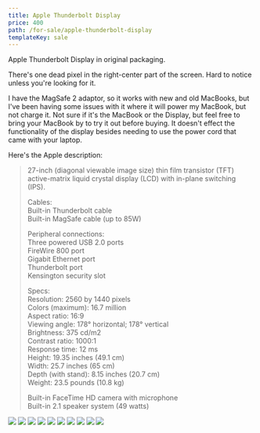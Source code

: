 ```yaml
---
title: Apple Thunderbolt Display
price: 400
path: /for-sale/apple-thunderbolt-display
templateKey: sale
---
```


Apple Thunderbolt Display in original packaging.

There's one dead pixel in the right-center part of the screen. Hard to notice
unless you're looking for it.

I have the MagSafe 2 adaptor, so it works with new and old MacBooks, but I've
been having some issues with it where it will power my MacBook, but not charge
it. Not sure if it's the MacBook or the Display, but feel free to bring your
MacBook by to try it out before buying. It doesn't effect the functionality of
the display besides needing to use the power cord that came with your laptop.

Here's the Apple description:

> 27-inch (diagonal viewable image size) thin film transistor (TFT)
> active-matrix liquid crystal display (LCD) with in-plane switching (IPS).
>
> Cables:  
> Built-in Thunderbolt cable  
> Built-in MagSafe cable (up to 85W)
>
> Peripheral connections:  
> Three powered USB 2.0 ports  
> FireWire 800 port  
> Gigabit Ethernet port  
> Thunderbolt port  
> Kensington security slot
>
> Specs:  
> Resolution: 2560 by 1440 pixels  
> Colors (maximum): 16.7 million  
> Aspect ratio: 16:9  
> Viewing angle: 178° horizontal; 178° vertical  
> Brightness: 375 cd/m2  
> Contrast ratio: 1000:1  
> Response time: 12 ms  
> Height: 19.35 inches (49.1 cm)  
> Width: 25.7 inches (65 cm)  
> Depth (with stand): 8.15 inches (20.7 cm)  
> Weight: 23.5 pounds (10.8 kg)
>
> Built-in FaceTime HD camera with microphone  
> Built-in 2.1 speaker system (49 watts)

![](IMG_0304.jpeg)
![](IMG_0307.jpeg)
![](IMG_0308.jpeg)
![](IMG_0309.jpeg)
![](IMG_0310.jpeg)
![](IMG_0313.jpeg)
![](IMG_0314.jpeg)
![](IMG_0317.jpeg)
![](IMG_0316.jpeg)
![](IMG_0315.jpeg)
